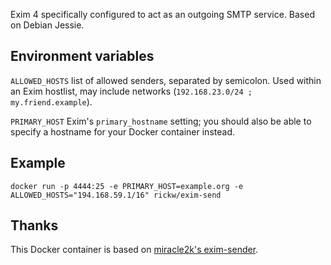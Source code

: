 Exim 4 specifically configured to act as an outgoing SMTP service. Based on Debian Jessie.

## Environment variables

``ALLOWED_HOSTS``
  list of allowed senders, separated by semicolon. Used within an Exim hostlist,
  may include networks (``192.168.23.0/24 ; my.friend.example``).

``PRIMARY_HOST``
  Exim's ``primary_hostname`` setting; you should also be able to specify
  a hostname for your Docker container instead.


## Example

    docker run -p 4444:25 -e PRIMARY_HOST=example.org -e ALLOWED_HOSTS="194.168.59.1/16" rickw/exim-send


## Thanks

This Docker container is based on [miracle2k's exim-sender](https://github.com/miracle2k/dockerfiles/blob/master/exim-sender/).
